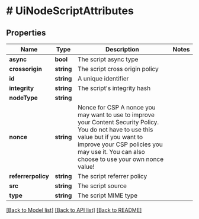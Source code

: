 # # UiNodeScriptAttributes

## Properties

Name | Type | Description | Notes
------------ | ------------- | ------------- | -------------
**async** | **bool** | The script async type |
**crossorigin** | **string** | The script cross origin policy |
**id** | **string** | A unique identifier |
**integrity** | **string** | The script&#39;s integrity hash |
**nodeType** | **string** |  |
**nonce** | **string** | Nonce for CSP  A nonce you may want to use to improve your Content Security Policy. You do not have to use this value but if you want to improve your CSP policies you may use it. You can also choose to use your own nonce value! |
**referrerpolicy** | **string** | The script referrer policy |
**src** | **string** | The script source |
**type** | **string** | The script MIME type |

[[Back to Model list]](../../README.md#models) [[Back to API list]](../../README.md#endpoints) [[Back to README]](../../README.md)
